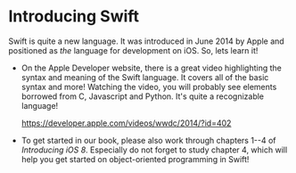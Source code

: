 # Introducing Swift

Swift is quite a new language. It was introduced in June 2014 by Apple and positioned as *the* language for development on iOS. So, lets learn it!

- On the Apple Developer website, there is a great video highlighting the syntax and meaning of the Swift language. It covers all of the basic syntax and more! Watching the video, you will probably see elements borrowed from C, Javascript and Python. It's quite a recognizable language!

    <https://developer.apple.com/videos/wwdc/2014/?id=402>

- To get started in our book, please also work through chapters 1--4 of  *Introducing iOS 8*. Especially do not forget to study chapter 4, which will help you get started on object-oriented programming in Swift!


